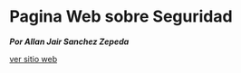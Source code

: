 # Pagina Web sobre Seguridad 

***Por Allan Jair Sanchez Zepeda***

<a href= "https://allansz1.github.io/Seguridad/"
target="_blank">ver sitio web</a>


